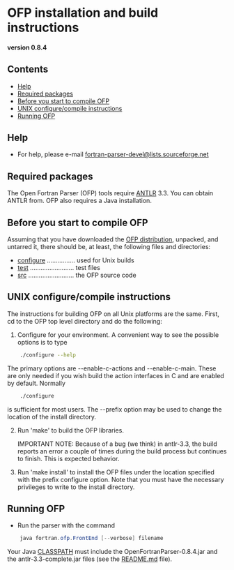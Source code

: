 [This document is formatted with GitHub-Flavored Markdown.                       ]:#
[For better viewing, including hyperlinks, read it online at                     ]:#
[https://github.com/openfortranproject/open-fortran-parser/blob/master/INSTALL.md]:#

#             OFP installation and build instructions           #
####                 version 0.8.4                           ####
 
## Contents                                                               
* [Help]
* [Required packages]
* [Before you start to compile OFP]
* [UNIX configure/compile instructions]
* [Running OFP]

## <a name="help">Help</a> ##

   - For help, please  e-mail fortran-parser-devel@lists.sourceforge.net            

## <a name="required-packages">Required packages</a> ##

The Open Fortran Parser (OFP) tools require [ANTLR] 3.3.
You can obtain ANTLR from.  OFP also requires a Java installation.

## <a name="before-you-start">Before you start to compile OFP</a> ##

Assuming that you have downloaded the [OFP distribution](http://sourceforge.net/projects/fortran-parser),
unpacked, and untarred it, there should be, at least, the following files and directories:

* [configure] ................ used for Unix builds
* [test] ......................... test files
* [src] .......................... the OFP source code

## <a name="unix-configure">UNIX configure/compile instructions</a> ##

The instructions for building OFP on all Unix platforms are the
same.  First, cd to the OFP top level directory and do the following:

1. Configure for your environment.  A convenient way to see the possible
   options is to type
```bash
    ./configure --help
```
   The primary options are --enable-c-actions and --enable-c-main.  These
   are only needed if you wish build the action interfaces in C and are enabled
   by default.  Normally
```bash
    ./configure
```
   is sufficient for most users.  The --prefix option may be used to change
   the location of the install directory.

2. Run 'make' to build the OFP libraries.

   IMPORTANT NOTE: Because of a bug (we think) in antlr-3.3, the build
   reports an error a couple of times during the build process but continues
   to finish.  This is expected behavior.

4. Run 'make install' to install the OFP files under the location
   specified with the prefix configure option.  Note that you must have
   the necessary privileges to write to the install directory.

## <a name="running-ofp">Running OFP</a> ##

  - Run the parser with the command
```java
    java fortran.ofp.FrontEnd [--verbose] filename
``` 
   Your Java [CLASSPATH] must include the OpenFortranParser-0.8.4.jar
   and the antlr-3.3-complete.jar files (see the [README.md] file).
  
[Contents]:# 
[Help]: #help
[Required packages]: #required-packages
[Before you start to compile OFP]: #before-you-start
[UNIX configure/compile instructions]: #unix-configure
[Running OFP]: #running-ofp

[Body]:#
[OFP distribution]: http://sourceforge.net/projects/fortran-parser
[ANTLR]:  http://antlr.org/
[configure]: ./configure
[test]: ./test
[src]: ./src
[CLASSPATH]: https://en.wikipedia.org/wiki/Classpath_(Java)
[README.md]: ./README.md
